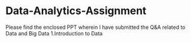 # Data-Analytics-Assignment
Please find the enclosed PPT wherein I have submitted the Q&amp;A related to Data and Big Data
1.Introduction to Data
